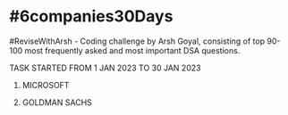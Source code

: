 # #6companies30Days
 #ReviseWithArsh - Coding challenge by Arsh Goyal, consisting of top 90-100 most frequently asked and most important DSA questions.

TASK STARTED FROM 1 JAN 2023 TO 30 JAN 2023


1. MICROSOFT

2. GOLDMAN SACHS
